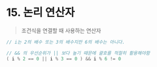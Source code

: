 # 15. 논리 연산자

> 조건식을 연결할 때 사용하는 연산자
> 

```java
// i는 2의 배수 또는 3의 배수지만 6의 배수는 아니다.

// && 의 우선순위가 || 보다 높기 때문에 괄호를 적절히 활용해야함
( i % 2 == 0 || i % 3 == 0 ) && i % 6 != 0
```